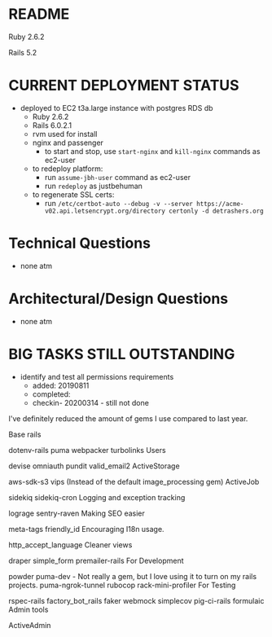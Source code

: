 # README

Ruby 2.6.2

Rails 5.2

# CURRENT DEPLOYMENT STATUS
* deployed to EC2 t3a.large instance with postgres RDS db
  * Ruby 2.6.2
  * Rails 6.0.2.1
  * rvm used for install
  * nginx and passenger
    * to start and stop, use `start-nginx` and `kill-nginx` commands as ec2-user
  * to redeploy platform:
    * run `assume-jbh-user` command as ec2-user
    * run `redeploy` as justbehuman
  * to regenerate SSL certs:
    * run `/etc/certbot-auto --debug -v --server https://acme-v02.api.letsencrypt.org/directory certonly -d detrashers.org`


# Technical Questions

* none atm

# Architectural/Design Questions


* none atm



# BIG TASKS STILL OUTSTANDING

* identify and test all permissions requirements
  * added: 20190811
  * completed:
  * checkin- 20200314 - still not done















I've definitely reduced the amount of gems I use compared to last year.

Base rails

dotenv-rails
puma
webpacker
turbolinks
Users

devise
omniauth
pundit
valid_email2
ActiveStorage

aws-sdk-s3
vips (Instead of the default image_processing gem)
ActiveJob

sidekiq
sidekiq-cron
Logging and exception tracking

lograge
sentry-raven
Making SEO easier

meta-tags
friendly_id
Encouraging I18n usage.

http_accept_language
Cleaner views

draper
simple_form
premailer-rails
For Development

powder
puma-dev - Not really a gem, but I love using it to turn on my rails projects.
puma-ngrok-tunnel
rubocop
rack-mini-profiler
For Testing

rspec-rails
factory_bot_rails
faker
webmock
simplecov
pig-ci-rails
formulaic
Admin tools

ActiveAdmin
